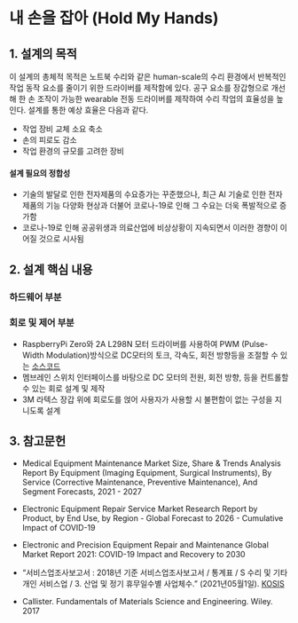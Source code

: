 # 내 손을 잡아 (Hold My Hands)
## 1. 설계의 목적
이 설계의 총체적 목적은 노트북 수리와 같은 human-scale의 수리 환경에서 반복적인 작업 동작 요소를 줄이기 위한 드라이버를 제작함에 있다. 공구 요소를 장갑형으로 개선해 한 손 조작이 가능한 wearable 전동 드라이버를 제작하여 수리 작업의 효율성을 높인다.
설계를 통한 예상 효율은 다음과 같다.
* 작업 장비 교체 소요 축소
* 손의 피로도 감소
* 작업 환경의 규모를 고려한 장비
#### 설계 필요의 정합성
* 기술의 발달로 인한 전자제품의 수요증가는 꾸준했으나, 최근 AI 기술로 인한 전자제품의 기능 다양화 현상과 더불어 코로나-19로 인해 그 수요는 더욱 폭발적으로 증가함
* 코로나-19로 인해 공공위생과 의료산업에 비상상황이 지속되면서 이러한 경향이 이어질 것으로 시사됨
## 2. 설계 핵심 내용
### 하드웨어 부분

### 회로 및 제어 부분
* RaspberryPi Zero와  2A L298N 모터 드라이버를  사용하여 PWM (Pulse-Width Modulation)방식으로 DC모터의 토크, 각속도, 회전 방향등을 조절할 수 있는 [소스코드](https://github.com/skykongkong8/MotorControl)
* 멤브레인 스위치 인터페이스를 바탕으로 DC 모터의 전원, 회전 방향, 등을 컨트롤할 수 있는 회로 	설계 및 제작
* 3M 라텍스 장갑 위에 회로도를 얹어 사용자가 사용할 시 불편함이 없는 구성을 지니도록 설계

## 3. 참고문헌
* Medical Equipment Maintenance Market Size, Share & Trends Analysis Report By Equipment (Imaging Equipment, Surgical Instruments), By Service (Corrective Maintenance, Preventive Maintenance), And Segment Forecasts, 2021 - 2027

* Electronic Equipment Repair Service Market Research Report by Product, by End Use, by Region - Global Forecast to 2026 - Cumulative Impact of COVID-19

* Electronic and Precision Equipment Repair and Maintenance Global Market Report 2021: COVID-19 Impact and Recovery to 2030

* “서비스업조사보고서 : 2018년 기준 서비스업조사보고서 / 통계표 / S 수리 및 기타개인 서비스업 / 3. 산업 및 정기 휴무일수별 사업체수.” (2021년05월1일). 
  [KOSIS](http://kostat.go.kr/wnsearch/search.jsp)

* Callister. Fundamentals of Materials Science and Engineering. Wiley. 2017
